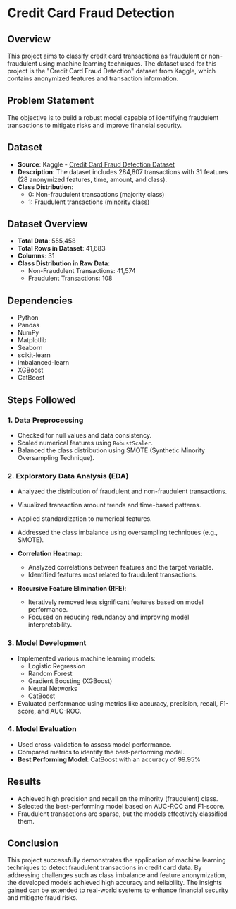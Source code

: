 # Credit Card Fraud Detection

## Overview
This project aims to classify credit card transactions as fraudulent or non-fraudulent using machine learning techniques. The dataset used for this project is the "Credit Card Fraud Detection" dataset from Kaggle, which contains anonymized features and transaction information.

## Problem Statement
The objective is to build a robust model capable of identifying fraudulent transactions to mitigate risks and improve financial security.

## Dataset
- **Source**: Kaggle - [Credit Card Fraud Detection Dataset](https://www.kaggle.com/mlg-ulb/creditcardfraud)
- **Description**: The dataset includes 284,807 transactions with 31 features (28 anonymized features, time, amount, and class).
- **Class Distribution**:
  - 0: Non-fraudulent transactions (majority class)
  - 1: Fraudulent transactions (minority class)

## Dataset Overview
- **Total Data**: 555,458
- **Total Rows in Dataset**: 41,683
- **Columns**: 31
- **Class Distribution in Raw Data**:
  - Non-Fraudulent Transactions: 41,574
  - Fraudulent Transactions: 108

## Dependencies
- Python
- Pandas
- NumPy
- Matplotlib
- Seaborn
- scikit-learn
- imbalanced-learn
- XGBoost
- CatBoost
  
## Steps Followed

### 1. Data Preprocessing
- Checked for null values and data consistency.
- Scaled numerical features using `RobustScaler`.
- Balanced the class distribution using SMOTE (Synthetic Minority Oversampling Technique).

### 2. Exploratory Data Analysis (EDA)
- Analyzed the distribution of fraudulent and non-fraudulent transactions.
- Visualized transaction amount trends and time-based patterns.
- Applied standardization to numerical features.
- Addressed the class imbalance using oversampling techniques (e.g., SMOTE).
  
- **Correlation Heatmap**:
  - Analyzed correlations between features and the target variable.
  - Identified features most related to fraudulent transactions.
- **Recursive Feature Elimination (RFE)**:
  - Iteratively removed less significant features based on model performance.
  - Focused on reducing redundancy and improving model interpretability.

### 3. Model Development
- Implemented various machine learning models:
  - Logistic Regression
  - Random Forest
  - Gradient Boosting (XGBoost)
  - Neural Networks
  - CatBoost
- Evaluated performance using metrics like accuracy, precision, recall, F1-score, and AUC-ROC.

### 4. Model Evaluation
- Used cross-validation to assess model performance.
- Compared metrics to identify the best-performing model.
- **Best Performing Model**: CatBoost with an accuracy of 99.95%

## Results
- Achieved high precision and recall on the minority (fraudulent) class.
- Selected the best-performing model based on AUC-ROC and F1-score.
- Fraudulent transactions are sparse, but the models effectively classified them.

## Conclusion
This project successfully demonstrates the application of machine learning techniques to detect fraudulent transactions in credit card data. By addressing challenges such as class imbalance and feature anonymization, the developed models achieved high accuracy and reliability. The insights gained can be extended to real-world systems to enhance financial security and mitigate fraud risks.
